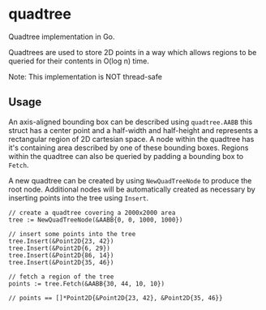quadtree
========

Quadtree implementation in Go.

Quadtrees are used to store 2D points in a way which allows regions to be
queried for their contents in O(log n) time.

Note: This implementation is NOT thread-safe

Usage
-----

An axis-aligned bounding box can be described using `quadtree.AABB` this struct
has a center point and a half-width and half-height and represents a
rectangular region of 2D cartesian space. A node within the quadtree has it's
containing area described by one of these bounding boxes. Regions within the
quadtree can also be queried by padding a bounding box to `Fetch`.

A new quadtree can be created by using `NewQuadTreeNode` to produce the root
node. Additional nodes will be automatically created as necessary by inserting
points into the tree using `Insert`.

    // create a quadtree covering a 2000x2000 area
    tree := NewQuadTreeNode(&AABB{0, 0, 1000, 1000})

    // insert some points into the tree
    tree.Insert(&Point2D{23, 42})
    tree.Insert(&Point2D{6, 29})
    tree.Insert(&Point2D{86, 14})
    tree.Insert(&Point2D{35, 46})

    // fetch a region of the tree
    points := tree.Fetch(&AABB{30, 44, 10, 10})

    // points == []*Point2D{&Point2D{23, 42}, &Point2D{35, 46}}
